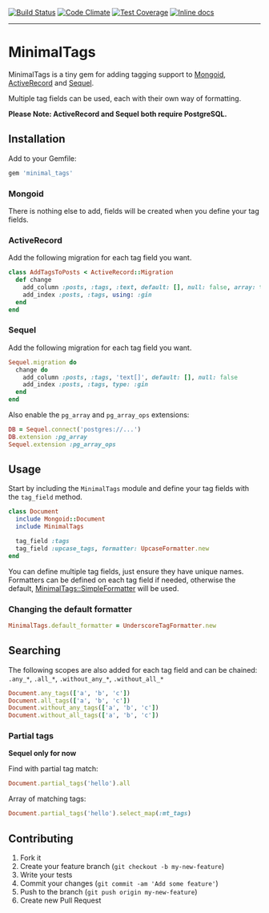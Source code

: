 [![Build Status](https://travis-ci.org/harrisbaird/minimal_tags.svg?branch=master)](https://travis-ci.org/harrisbaird/minimal_tags)
[![Code Climate](https://codeclimate.com/github/harrisbaird/minimal_tags/badges/gpa.svg)](https://codeclimate.com/github/harrisbaird/minimal_tags)
[![Test Coverage](https://codeclimate.com/github/harrisbaird/minimal_tags/badges/coverage.svg)](https://codeclimate.com/github/harrisbaird/minimal_tags/coverage)
[![Inline docs](http://inch-ci.org/github/harrisbaird/minimal_tags.svg?branch=master)](http://inch-ci.org/github/harrisbaird/minimal_tags)

---

# MinimalTags

MinimalTags is a tiny gem for adding tagging support to [Mongoid](https://github.com/mongodb/mongoid), [ActiveRecord](https://github.com/rails/rails/tree/master/activerecord) and [Sequel](http://sequel.jeremyevans.net/).

Multiple tag fields can be used, each with their own way of formatting.

**Please Note: ActiveRecord and Sequel both require PostgreSQL.**

## Installation

Add to your Gemfile:

```ruby
gem 'minimal_tags'
```

### Mongoid
There is nothing else to add, fields will be created when you define your tag fields.

### ActiveRecord

Add the following migration for each tag field you want.

```ruby
class AddTagsToPosts < ActiveRecord::Migration
  def change
    add_column :posts, :tags, :text, default: [], null: false, array: true
    add_index :posts, :tags, using: :gin
  end
end

```

### Sequel

Add the following migration for each tag field you want.

```ruby
Sequel.migration do
  change do
    add_column :posts, :tags, 'text[]', default: [], null: false
    add_index :posts, :tags, type: :gin
  end
end

```

Also enable the `pg_array` and `pg_array_ops` extensions:

```ruby
DB = Sequel.connect('postgres://...')
DB.extension :pg_array
Sequel.extension :pg_array_ops
```

## Usage

Start by including the `MinimalTags` module and define your tag fields
with the `tag_field` method.

```ruby
class Document
  include Mongoid::Document
  include MinimalTags

  tag_field :tags
  tag_field :upcase_tags, formatter: UpcaseFormatter.new
end
```

You can define multiple tag fields, just ensure they have unique names.  
Formatters can be defined on each tag field if needed, otherwise the default, [MinimalTags::SimpleFormatter](https://github.com/harrisbaird/minimal_tags/blob/master/lib/minimal_tags/simple_formatter.rb) will be used.

### Changing the default formatter

```ruby
MinimalTags.default_formatter = UnderscoreTagFormatter.new
```

## Searching
The following scopes are also added for each tag field and can be chained:
`.any_*`, `.all_*`, `.without_any_*`, `.without_all_*`

```ruby
Document.any_tags(['a', 'b', 'c'])
Document.all_tags(['a', 'b', 'c'])
Document.without_any_tags(['a', 'b', 'c'])
Document.without_all_tags(['a', 'b', 'c'])
```

### Partial tags

**Sequel only for now**

Find with partial tag match:

```ruby
Document.partial_tags('hello').all
```

Array of matching tags:

```ruby
Document.partial_tags('hello').select_map(:mt_tags)
```

## Contributing

1. Fork it
2. Create your feature branch (`git checkout -b my-new-feature`)
3. Write your tests
4. Commit your changes (`git commit -am 'Add some feature'`)
5. Push to the branch (`git push origin my-new-feature`)
6. Create new Pull Request
